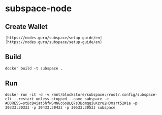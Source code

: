 # subspace-node

## Create Wallet 
    [https://nodes.guru/subspace/setup-guide/en](https://nodes.guru/subspace/setup-guide/en)
## Build
    docker build -t subspace .
## Run
    docker run -it -d -v /mnt/blockstore/subspace:/root/.config/subspace-cli --restart unless-stopped --name subspace -e ADDRESS=stBcB4iat5hfNSMNGc6oBLQ7s3BcmqgiuKzru2H3msrt52W1a -p 30333:30333 -p 30433:30433 -p 30533:30533 subspace
